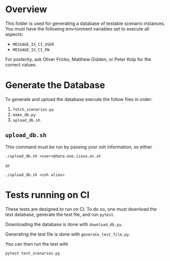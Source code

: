 # Overview

This folder is used for generating a database of testable scenario
instances. You must have the following envrionment variables set to execute all
aspects:

- `MESSAGE_IX_CI_USER`
- `MESSAGE_IX_CI_PW`

For posterity, ask Oliver Fricko, Matthew Gidden, or Peter Kolp for the correct
values.

# Generate the Database

To generate and upload the database execute the follow files in order:

1. `fetch_scenarios.py`
2. `make_db.py`
3. `upload_db.sh`

## `upload_db.sh`

This command must be run by passing your ssh information, so either

```
./upload_db.sh <user>@data.ene.iiasa.ac.at
```

or

```
./upload_db.sh <ssh alias>
```

# Tests running on CI

These tests are designed to run on CI. To do so, one must download the test
database, generate the test file, and run `pytest`.

Downloading the database is done with `download_db.py`.

Generating the test file is done with `generate_test_file.py`.

You can then run the test with

```
pytest test_scenarios.py
```
